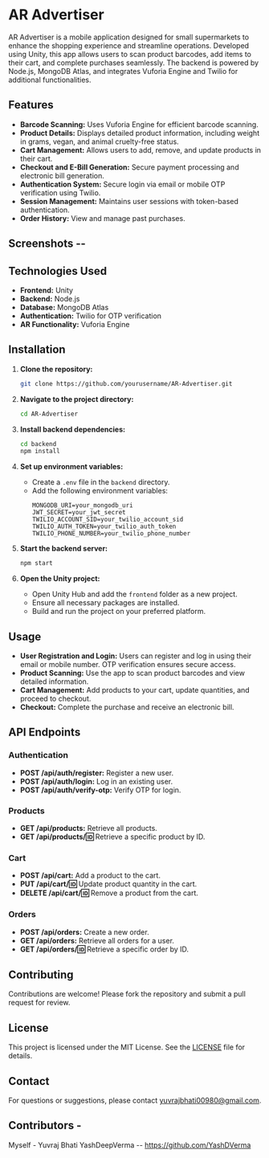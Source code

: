 # AR Advertiser

AR Advertiser is a mobile application designed for small supermarkets to enhance the shopping experience and streamline operations. Developed using Unity, this app allows users to scan product barcodes, add items to their cart, and complete purchases seamlessly. The backend is powered by Node.js, MongoDB Atlas, and integrates Vuforia Engine and Twilio for additional functionalities.

## Features

- **Barcode Scanning:** Uses Vuforia Engine for efficient barcode scanning.
- **Product Details:** Displays detailed product information, including weight in grams, vegan, and animal cruelty-free status.
- **Cart Management:** Allows users to add, remove, and update products in their cart.
- **Checkout and E-Bill Generation:** Secure payment processing and electronic bill generation.
- **Authentication System:** Secure login via email or mobile OTP verification using Twilio.
- **Session Management:** Maintains user sessions with token-based authentication.
- **Order History:** View and manage past purchases.

## Screenshots -- 

## Technologies Used

- **Frontend:** Unity
- **Backend:** Node.js
- **Database:** MongoDB Atlas
- **Authentication:** Twilio for OTP verification
- **AR Functionality:** Vuforia Engine

## Installation

1. **Clone the repository:**
    ```bash
    git clone https://github.com/yourusername/AR-Advertiser.git
    ```

2. **Navigate to the project directory:**
    ```bash
    cd AR-Advertiser
    ```

3. **Install backend dependencies:**
    ```bash
    cd backend
    npm install
    ```

4. **Set up environment variables:**
    - Create a `.env` file in the `backend` directory.
    - Add the following environment variables:
      ```env
      MONGODB_URI=your_mongodb_uri
      JWT_SECRET=your_jwt_secret
      TWILIO_ACCOUNT_SID=your_twilio_account_sid
      TWILIO_AUTH_TOKEN=your_twilio_auth_token
      TWILIO_PHONE_NUMBER=your_twilio_phone_number
      ```

5. **Start the backend server:**
    ```bash
    npm start
    ```

6. **Open the Unity project:**
    - Open Unity Hub and add the `frontend` folder as a new project.
    - Ensure all necessary packages are installed.
    - Build and run the project on your preferred platform.

## Usage

- **User Registration and Login:** Users can register and log in using their email or mobile number. OTP verification ensures secure access.
- **Product Scanning:** Use the app to scan product barcodes and view detailed information.
- **Cart Management:** Add products to your cart, update quantities, and proceed to checkout.
- **Checkout:** Complete the purchase and receive an electronic bill.

## API Endpoints

### Authentication

- **POST /api/auth/register:** Register a new user.
- **POST /api/auth/login:** Log in an existing user.
- **POST /api/auth/verify-otp:** Verify OTP for login.

### Products

- **GET /api/products:** Retrieve all products.
- **GET /api/products/:id:** Retrieve a specific product by ID.

### Cart

- **POST /api/cart:** Add a product to the cart.
- **PUT /api/cart/:id:** Update product quantity in the cart.
- **DELETE /api/cart/:id:** Remove a product from the cart.

### Orders

- **POST /api/orders:** Create a new order.
- **GET /api/orders:** Retrieve all orders for a user.
- **GET /api/orders/:id:** Retrieve a specific order by ID.

## Contributing

Contributions are welcome! Please fork the repository and submit a pull request for review.

## License

This project is licensed under the MIT License. See the [LICENSE](LICENSE) file for details.

## Contact

For questions or suggestions, please contact yuvrajbhati00980@gmail.com.

## Contributors - 
Myself - Yuvraj Bhati 
YashDeepVerma -- https://github.com/YashDVerma

